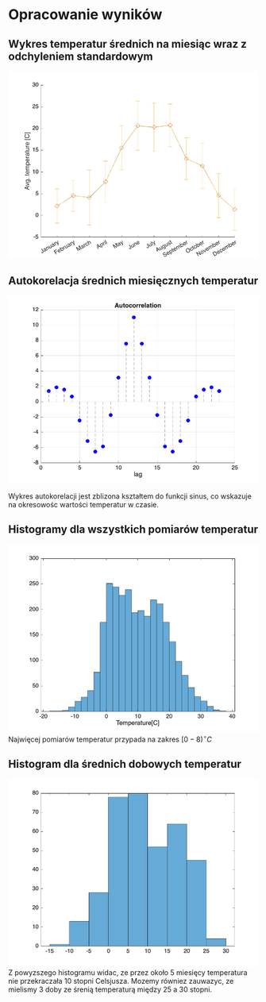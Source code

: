 # Opracowanie wyników

## Wykres temperatur średnich na miesiąc wraz z odchyleniem standardowym

![Average Temperatures](figures/mean-monthly-temperature-plot.png)

## Autokorelacja średnich miesięcznych temperatur

![Autocorrelation for temperatures](figures/autocorrelation-plot.png)

Wykres autokorelacji jest zblizona kształtem do funkcji sinus, co wskazuje
na okresowośc wartości temperatur w czasie.

## Histogramy dla wszystkich pomiarów temperatur

![Histogram per measurement](figures/temperature-histogram.png)
Najwięcej pomiarów temperatur przypada na zakres $[0-8)^{\circ}C$

## Histogram dla średnich dobowych temperatur

![Histogram per measurement](figures/temperature-by-day-histogram.png)
Z powyzszego histogramu widac, ze przez około 5 miesięcy temperatura nie przekraczała 10 stopni Celsjusza. Mozemy równiez zauwazyc, ze mielismy 3 doby ze śrenią temperaturą między 25 a 30 stopni.
